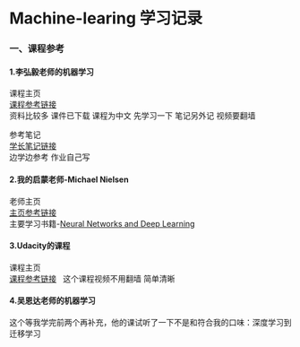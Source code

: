 # Machine-learing 学习记录
### 一、课程参考
#### 1.李弘毅老师的机器学习  
课程主页  
[课程参考链接](http://speech.ee.ntu.edu.tw/~tlkagk/index.html)  
资料比较多 课件已下载 课程为中文 先学习一下 笔记另外记 视频要翻墙  

参考笔记  
[学长笔记链接](http://blog.csdn.net/soulmeetliang/article/category/6929977)  
边学边参考 作业自己写 

#### 2.我的启蒙老师-Michael Nielsen  
老师主页  
[主页参考链接](http://michaelnielsen.org/)  
主要学习书籍-[Neural Networks and Deep Learning](http://neuralnetworksanddeeplearning.com)  

#### 3.Udacity的课程
课程主页  
[课程参考链接](https://classroom.udacity.com/courses/cs373)  
这个课程视频不用翻墙 简单清晰

#### 4.吴恩达老师的机器学习
这个等我学完前两个再补充，他的课试听了一下不是和符合我的口味：深度学习到迁移学习
